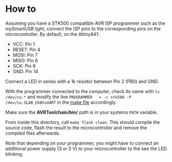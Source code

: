 # How to
Assuming you have a STK500 compatible AVR ISP programmer such as the *mySmartUSB light*, connect the ISP pins to the corresponding pins on the microcontroller. By default, on the Attiny841:
- VCC: Pin 1
- RESET: Pin 4
- MOSI: Pin 7
- MISO: Pin 8
- SCK: Pin 9
- GND: Pin 14

Connect a LED in series with a 1k resistor between Pin 2 (PB0) and GND.

With the programmer connected to the computer, check its name with `ls /dev/cu.*` and modify the line `PROGRAMMER	= -c stk500 -P /dev/cu.SLAB_USBtoUART` in the [make file](Makefile) accordingly.

Make sure the **AVRToolchain/bin/** path is in your systems `PATH` variable.

From inside this directory, call `make flash clean`. This should compile the source code, flash the result to the microcontroller and remove the compiled files afterwards.

Note that depending on your programmer, you might have to connect an additional power supply (3 or 5 V) to your microcontroller to the see the LED blinking.